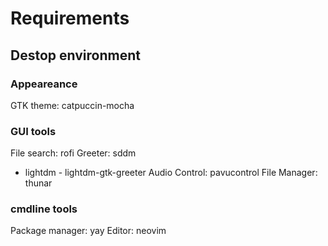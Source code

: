
# Requirements
## Destop environment

### Appeareance
GTK theme: catpuccin-mocha  

### GUI tools
File search: rofi
Greeter: sddm
   - lightdm
    - lightdm-gtk-greeter
Audio Control: pavucontrol
File Manager: thunar

### cmdline tools
Package manager: yay
Editor: neovim
